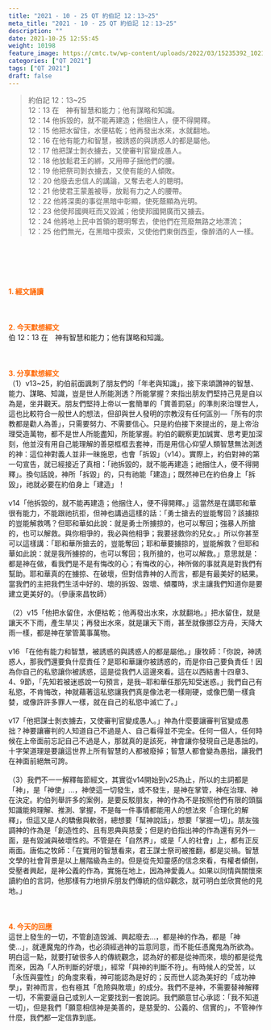 ```yaml
---
title: "2021 - 10 - 25 QT 約伯記 12：13~25"
meta_title: "2021 - 10 - 25 QT 約伯記 12：13~25"
description: ""
date: 2021-10-25 12:55:45
weight: 10198
feature_image: https://cmtc.tw/wp-content/uploads/2022/03/15235392_10211799862337740_180693556567566654_o-1.webp
categories: ["QT 2021"]
tags: ["QT 2021"]
draft: false
---
```


<blockquote>約伯記 12：13~25<br />
12：13 在　神有智慧和能力；他有謀略和知識。<br />
12：14 他拆毀的，就不能再建造；他捆住人，便不得開釋。<br />
12：15 他把水留住，水便枯乾；他再發出水來，水就翻地。<br />
12：16 在他有能力和智慧，被誘惑的與誘惑人的都是屬他。<br />
12：17 他把謀士剝衣擄去，又使審判官變成愚人。<br />
12：18 他放鬆君王的綁，又用帶子捆他們的腰。<br />
12：19 他把祭司剝衣擄去，又使有能的人傾敗。<br />
12：20 他廢去忠信人的講論，又奪去老人的聰明。<br />
12：21 他使君王蒙羞被辱，放鬆有力之人的腰帶。<br />
12：22 他將深奧的事從黑暗中彰顯，使死蔭顯為光明。<br />
12：23 他使邦國興旺而又毀滅；他使邦國開廣而又擄去。<br />
12：24 他將地上民中首領的聰明奪去，使他們在荒廢無路之地漂流；<br />
12：25 他們無光，在黑暗中摸索，又使他們東倒西歪，像醉酒的人一樣。</blockquote><br />
&nbsp;<br />
<br />
&nbsp;<br />
<br />
<span style="color: #ff6600;"><strong>1. </strong><strong>經文誦讀</strong></span><br />
<br />
<span style="color: #ff6600;"><strong> </strong></span><br />
<br />
<span style="color: #ff6600;"><strong>2. 今天默想</strong><strong>經文<br />
</strong></span>伯 12：13 在　神有智慧和能力；他有謀略和知識。<br />
<br />
&nbsp;<br />
<br />
<span style="color: #ff6600;"><strong>3. 分享默想經文<br />
</strong></span>（1）v13~25，約伯前面諷刺了朋友們的「年老與知識」，接下來頌讚神的智慧、能力、謀略、知識，豈是世人所能測透？所能掌握？來指出朋友們堅持己見是自以為是，坐井觀天。朋友們堅持上帝以一套簡單的「賞善罰惡」的準則來治理世人，這也比較符合一般世人的想法，但卻與世人發明的宗教沒有任何區別—「所有的宗教都是勸人為善」，只需要努力、不需要信心。只是約伯接下來提出的，是上帝治理受造萬物，都不是世人所能盡知，所能掌握。約伯的觀察更加誠實、思考更加深刻，他並沒有用自己能理解的善惡框框去套神，而是用信心仰望人類智慧無法測透的神：這位神對義人並非一昧施恩，也會「拆毀」（v14）。實際上，約伯對神的第一句宣告，就已經接近了真相：「祂拆毀的，就不能再建造；祂捆住人，便不得開釋」。換句話說，神所「拆毀」的，只有祂能「建造」；既然神已在約伯身上「拆毀」，祂就必要在約伯身上「建造」！<br />
<br />
v14「他拆毀的，就不能再建造；他捆住人，便不得開釋。」這當然是在講耶和華很有能力，不能跟祂抗拒，但神也講過這樣的話：「勇士搶去的豈能奪回？該擄掠的豈能解救嗎？但耶和華如此說：就是勇士所擄掠的，也可以奪回；強暴人所搶的，也可以解救。與你相爭的，我必與他相爭；我要拯救你的兒女。」所以你甚至可以這樣講：「耶和華所搶去的，豈能奪回；耶和華要擄掠的，豈能解救？但耶和華如此說：就是我所擄掠的，也可以奪回；我所搶的，也可以解救。」意思就是：都是神在做，看我們是不是有悔改的心；有悔改的心，神所做的事就真是對我們有幫助。耶和華真的在擄掠、在破壞，但對信靠神的人而言，都是有最美好的結果。當我們的主把我們生活中好的、壞的拆毀、毀壞、傾覆時，求主讓我們知道你是要建立更美好的。（參康來昌牧師）<br />
<br />
（2）v15「他把水留住，水便枯乾；他再發出水來，水就翻地。」把水留住，就是讓天不下雨，產生旱災；再發出水來，就是讓天下雨，甚至就像挪亞方舟，天降大雨一樣，都是神在掌管萬事萬物。<br />
<br />
v16 「在他有能力和智慧，被誘惑的與誘惑人的都是屬他。」康牧師：「你說，神誘惑人，那我們還要負什麼責任？是耶和華讓你被誘惑的，而是你自己要負責任！因為你自己的私慾讓你被誘惑，這是從我們人這邊來看。這在以西結書十四章3、4、9節，「先知若被迷惑說一句預言，是我─耶和華任那先知受迷惑。」我們自己有私慾，不肯悔改，神就藉著這私慾讓我們真是像法老一樣剛硬，或像巴蘭一樣貪婪，或像許許多罪人一樣，就在自己的私慾中滅亡了。」<br />
<br />
v17「他把謀士剝衣擄去，又使審判官變成愚人。」神為什麼要讓審判官變成愚拙？神要讓審判的人知道自己不過是人、自己看得並不完全。任何一個人，任何時候在上帝面前忘記自己不過是人，那就真的是該死，神會讓你發現自己是愚拙的。十字架道理是要讓這世界上所有智慧的人都被廢掉；智慧人都會變為愚拙，讓我們在神面前絕無可誇。<br />
<br />
（3）我們不一一解釋每節經文，其實從v14開始到v25為止，所以的主詞都是「神」，是「神使」…，神使這一切發生，或不發生，是神在掌管，神在治理、神在決定。約伯列舉許多的案例，是要反駁朋友，神的作為不是按照他們有限的頭腦知識能夠理解、推測、掌握，不是每一件事情都能用人的想法來「合理化的解釋」，但這又是人的驕傲與軟弱，總想要「幫神說話」，想要「掌握一切」。朋友強調神的作為是「創造性的、且有恩典與慈愛；但是約伯指出神的作為還有另外一面，是有毀滅與破壞性的。不管是在「自然界」，或是「人的社會」上，都有正反兩面。唐佑之牧師：「在實用的智慧看來，君王謀士祭司被推翻，都是災禍。智慧文學的社會背景是以上層階級為主的。但是從先知靈感的信念來看，有權者傾倒，受壓者興起，是神公義的作為，實施在地上，因為神愛義人。如果以同情與關懷來讀約伯的言詞，他那樣有力地排斥朋友們傳統的信仰觀念，就可明白並欣賞他的見地。」<br />
<br />
&nbsp;<br />
<br />
<span style="color: #ff6600;"><strong>4. 今天的回應<br />
</strong></span>這世上發生的一切，不管創造毀滅、興起廢去…，都是神的作為，都是「神使…」，就連魔鬼的作為，也必須經過神的旨意同意，而不能任憑魔鬼為所欲為。明白這一點，就要打破很多人的傳統觀念，認為好的都是從神而來，壞的都是從鬼而來，因為「人所判斷的好壞」，經常「與神的判斷不符」。有時候人的受苦，以「永恆與靈性」的角度來看，神可能認為是好的；反而世人認為美好的「成功神學」，對神而言，也有極其「危險與敗壞」的成分。我們不是神，不需要替神解釋一切，不需要逼自己或別人一定要找到一套說詞。我們願意甘心承認：「我不知道一切」，但是我們「願意相信神是美善的，是慈愛的、公義的、信實的」，不管神作什麼，我們都一定信靠到底。<br />
<br />
&nbsp;<br />
<br />
&nbsp;
        